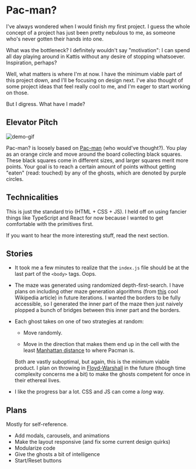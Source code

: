 # Pac-man?

I've always wondered when I would finish my first project. I guess the whole concept of a project has just been pretty nebulous to me, as someone who's never gotten their hands into one.

What was the bottleneck? I definitely wouldn't say "motivation": I can spend all day playing around in Kattis without any desire of stopping whatsoever. Inspiration, perhaps?

Well, what matters is where I'm at now. I have the minimum viable part of this project down, and I'll be focusing on design next. I've also thought of some project ideas that feel really cool to me, and I'm eager to start working on those.

But I digress. What have I made?

## Elevator Pitch

![demo-gif](https://media.giphy.com/media/3VGEAKcFTATCci0H5x/giphy.gif)

Pac-man? is loosely based on [Pac-man](https://en.wikipedia.org/wiki/Pac-Man) (who would've thought?). You play as an orange circle and move around the board collecting black squares. These black squares come in different sizes, and larger squares merit more points. Your goal is to reach a certain amount of points without getting "eaten" (read: touched) by any of the ghosts, which are denoted by purple circles.

## Technicalities

This is just the standard trio (HTML + CSS + JS). I held off on using fancier things like TypeScript and React for now because I wanted to get comfortable with the primitives first.

If you want to hear the more interesting stuff, read the next section.

## Stories

- It took me a few minutes to realize that the `index.js` file should be at the last part of the `<body>` tags. Oops.

- The maze was generated using randomized depth-first-search. I have plans on including other maze generation algorithms (from [this](https://en.wikipedia.org/wiki/Maze_generation_algorithm) cool Wikipedia article) in future iterations. I wanted the borders to be fully accessible, so I generated the inner part of the maze then just naively plopped a bunch of bridges between this inner part and the borders.

- Each ghost takes on one of two strategies at random:

  - Move randomly.

  - Move in the direction that makes them end up in the cell with the least [Manhattan distance](https://en.wikipedia.org/wiki/Taxicab_geometry) to where Pacman is.

  Both are vastly suboptimal, but again, this is the minimum viable product. I plan on throwing in [Floyd-Warshall](https://en.wikipedia.org/wiki/Floyd%E2%80%93Warshall_algorithm) in the future (though time complexity concerns me a bit) to make the ghosts competent for once in their ethereal lives.

- I like the progress bar a lot. CSS and JS can come a *long* way.

## Plans

Mostly for self-reference.

- Add modals, carousels, and animations
- Make the layout responsive (and fix some current design quirks)
- Modularize code
- Give the ghosts a bit of intelligence
- Start/Reset buttons

